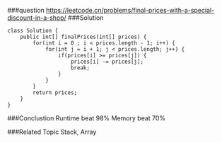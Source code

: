 ###question
https://leetcode.cn/problems/final-prices-with-a-special-discount-in-a-shop/
###Solution
```
class Solution {
    public int[] finalPrices(int[] prices) {
        for(int i = 0 ; i < prices.length - 1; i++) {
            for(int j = i + 1; j < prices.length; j++) {
                if(prices[i] >= prices[j]) {
                    prices[i] -= prices[j];
                    break;
                }
            }
        }
        return prices;
    }
}
```

###Conclustion
Runtime beat 98%
Memory beat 70%

###Related Topic
Stack, Array